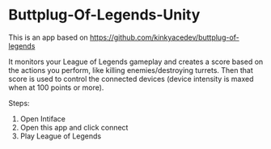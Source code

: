 # Buttplug-Of-Legends-Unity

This is an app based on https://github.com/kinkyacedev/buttplug-of-legends

It monitors your League of Legends gameplay and creates a score based on the actions you perform, like killing enemies/destroying turrets. 
Then that score is used to control the connected devices (device intensity is maxed when at 100 points or more).

Steps:
1. Open Intiface
2. Open this app and click connect
3. Play League of Legends

